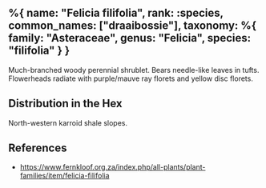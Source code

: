 %{
    name: "Felicia filifolia",
    rank: :species,
    common_names: ["draaibossie"],
    taxonomy: %{
        family: "Asteraceae",
        genus: "Felicia",
        species: "filifolia"
    }
}
---

Much-branched woody perennial shrublet. Bears needle-like leaves in tufts. Flowerheads radiate with purple/mauve ray florets and yellow disc florets.

<!-- read more -->

## Distribution in the Hex

North-western karroid shale slopes.

## References

* https://www.fernkloof.org.za/index.php/all-plants/plant-families/item/felicia-filifolia